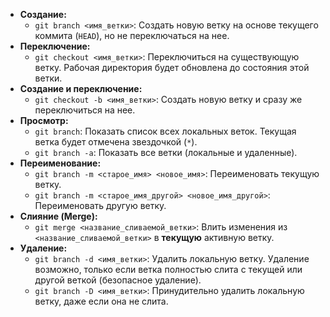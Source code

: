 *   **Создание:**
    *   `git branch <имя_ветки>`: Создать новую ветку на основе текущего коммита (`HEAD`), но не переключаться на нее.
*   **Переключение:**
    *   `git checkout <имя_ветки>`: Переключиться на существующую ветку. Рабочая директория будет обновлена до состояния этой ветки.
*   **Создание и переключение:**
    *   `git checkout -b <имя_ветки>`: Создать новую ветку и сразу же переключиться на нее.
*   **Просмотр:**
    *   `git branch`: Показать список всех локальных веток. Текущая ветка будет отмечена звездочкой (`*`).
    *   `git branch -a`: Показать все ветки (локальные и удаленные).
*   **Переименование:**
    *   `git branch -m <старое_имя> <новое_имя>`: Переименовать текущую ветку.
    *   `git branch -m <старое_имя_другой> <новое_имя_другой>`: Переименовать другую ветку.
*   **Слияние (Merge):**
    *   `git merge <название_сливаемой_ветки>`: Влить изменения из `<название_сливаемой_ветки>` в **текущую** активную ветку.
*   **Удаление:**
    *   `git branch -d <имя_ветки>`: Удалить локальную ветку. Удаление возможно, только если ветка полностью слита с текущей или другой веткой (безопасное удаление).
    *   `git branch -D <имя_ветки>`: Принудительно удалить локальную ветку, даже если она не слита.